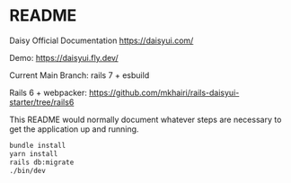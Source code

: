 # README
Daisy Official Documentation https://daisyui.com/

Demo: https://daisyui.fly.dev/

Current Main Branch: rails 7 + esbuild

Rails 6 + webpacker: https://github.com/mkhairi/rails-daisyui-starter/tree/rails6

This README would normally document whatever steps are necessary to get the
application up and running.

```sh
bundle install
yarn install
rails db:migrate
./bin/dev
```
